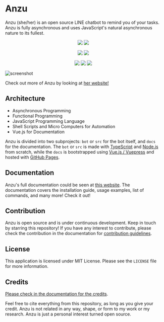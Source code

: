 # Anzu

Anzu (she/her) is an open source LINE chatbot to remind you of your tasks. Anzu is fully asynchronous and uses JavaScript's natural asynchronous nature to its fullest.

<p align="center">
  <img src="https://img.shields.io/badge/license-MIT-yellow.svg" />
  <img src="https://img.shields.io/badge/version-2.1.0-important"/>
</p>

<p align="center">
  <img src="https://img.shields.io/badge/coded%20with-TypeScript-blue" />
  <img src="https://img.shields.io/badge/docs%20made%20with-VueJS-brightgreen" />
</p>

<p align="center">
  <img src="https://badgen.net/badge/code%20style/airbnb/ff5a5f?icon=airbnb" />
  <img src="https://badgen.net/badge/pipeline/CircleCI/grey?icon=circleci" />
  <img src="https://circleci.com/gh/lauslim12/Anzu.svg?style=shield" />
</p>

![screenshot](./.github/screenshot.png)

Check out more of Anzu by looking at [her website!](https://lauslim12.github.io/Anzu/)

## Architecture

- Asynchronous Programming
- Functional Programming
- JavaScript Programming Language
- Shell Scripts and Micro Computers for Automation
- Vue.js for Documentation

Anzu is divided into two subprojects: `bot` or `src` for the bot itself, and `docs` for the documentation. The `bot` or `src` is made with [TypeScript](https://www.typescriptlang.org/) and [Node.js](https://nodejs.org/en/) from scratch, while the `docs` is bootstrapped using [Vue.js / Vuepress](https://vuepress.vuejs.org/) and hosted with [GitHub Pages](https://pages.github.com/).

## Documentation

Anzu's full documentation could be seen at [this website](https://lauslim12.github.io/Anzu/). The documentation covers the installation guide, usage examples, list of commands, and many more! Check it out!

## Contribution

Anzu is open source and is under continuous development. Keep in touch by starring this repository! If you have any interest to contribute, please check the contribution in the documentation for [contribution guidelines](https://lauslim12.github.io/Anzu/contribution.html).

## License

This application is licensed under MIT License. Please see the `LICENSE` file for more information.

## Credits

[Please check in the documentation for the credits](https://lauslim12.github.io/Anzu/contribution/credits.html).

Feel free to cite everything from this repository, as long as you give your credit. Anzu is not related in any way, shape, or form to my work or my research. Anzu is just a personal interest turned open source.
